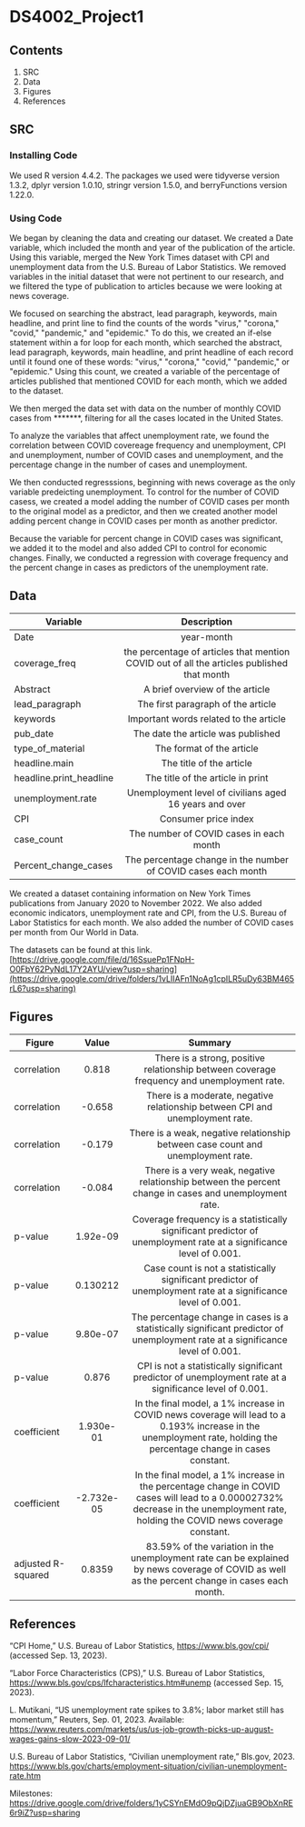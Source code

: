 # DS4002_Project1

## Contents
1. SRC
2. Data
3. Figures
4. References
   
## SRC
### Installing Code 

We used R version 4.4.2. The packages we used were tidyverse version 1.3.2, dplyr version 1.0.10, stringr version 1.5.0, and berryFunctions version 1.22.0.

### Using Code
We began by cleaning the data and creating our dataset. We created a Date variable, which included the month and year of the publication of the article. Using this variable, merged the New York Times dataset with CPI and unemployment data from the U.S. Bureau of Labor Statistics. We removed variables in the initial dataset that were not pertinent to our research, and we filtered the type of publication to articles because we were looking at news coverage. 
   
We focused on searching the abstract, lead paragraph, keywords, main headline, and print line to find the counts of the words "virus," "corona," "covid," "pandemic," and "epidemic." To do this, we created an if-else statement within a for loop for each month, which searched the abstract, lead paragraph, keywords, main headline, and print headline of each record until it found one of these words: "virus," "corona," "covid," "pandemic," or "epidemic." Using this count, we created a variable of the percentage of articles published that mentioned COVID for each month, which we added to the dataset. 

We then merged the data set with data on the number of monthly COVID cases from *******, filtering for all the cases located in the United States.

To analyze the variables that affect unemployment rate, we found the correlation between COVID covereage frequency and unemployment, CPI and unemployment, number of COVID cases and unemployment, and the percentage change in the number of cases and unemployment. 

We then conducted regresssions, beginning with news coverage as the only variable predeicting unemployment. To control for the number of COVID casess, we created a model adding the number of COVID cases per month to the original model as a predictor, and then we created another model adding percent change in COVID cases per month as another predictor. 

Because the variable for percent change in COVID cases was significant, we added it to the model and also added CPI to control for economic changes. Finally, we conducted a regression with coverage frequency and the percent change in cases as predictors of the unemployment rate. 
   
## Data
| Variable     | Description | 
|--------------|:-----:|
| Date | year-month |   
| coverage_freq | the percentage of articles that mention COVID out of all the articles published that month
| Abstract | A brief overview of the article |  
| lead_paragraph | The first paragraph of the article |
| keywords | Important words related to the article |
| pub_date | The date the article was published |
| type_of_material | The format of the article |
| headline.main | The title of the article |
| headline.print_headline | The title of the article in print |
| unemployment.rate | Unemployment level of civilians aged 16 years and over |
| CPI | Consumer price index |
| case_count | The number of COVID cases in each month |
| Percent_change_cases | The percentage change in the number of COVID cases each month |

We created a dataset containing information on New York Times publications from January 2020 to November 2022. We also added economic indicators, unemployment rate and CPI, from the U.S. Bureau of Labor Statistics for each month. We also added the number of COVID cases per month from Our World in Data. 

The datasets can be found at this link. 
[https://drive.google.com/file/d/16SsuePp1FNpH-O0FbY62PyNdL17Y2AYU/view?usp=sharing](https://drive.google.com/drive/folders/1vLIIAFn1NoAg1cpILR5uDy63BM465rL6?usp=sharing)

## Figures
| Figure     | Value | Summary |
|--------------|:-----:|:-----:|
| correlation | 0.818 | There is a strong, positive relationship between coverage frequency and unemployment rate. |
| correlation | -0.658 | There is a moderate, negative relationship between CPI and unemployment rate. |
| correlation | -0.179| There is a weak, negative relationship between case count and unemployment rate. |
| correlation | -0.084| There is a very weak, negative relationship between the percent change in cases and unemployment rate. |
| p-value | 1.92e-09 | Coverage frequency is a statistically significant predictor of unemployment rate at a significance level of 0.001. |
| p-value| 0.130212 | Case count is not a statistically significant predictor of unemployment rate at a significance level of 0.001. | 
| p-value | 9.80e-07 | The percentage change in cases is a statistically significant predictor of unemployment rate at a significance level of 0.001. |
| p-value | 0.876 | CPI is not a statistically significant predictor of unemployment rate at a significance level of 0.001. | 
| coefficient | 1.930e-01 | In the final model, a 1% increase in COVID news coverage will lead to a 0.193% increase in the unemployment rate, holding the percentage change in cases constant. |
| coefficient | -2.732e-05 | In the final model, a 1% increase in the percentage change in COVID cases will lead to a 0.00002732% decrease in the unemployment rate, holding the COVID news coverage constant.
| adjusted R-squared | 0.8359 | 83.59% of the variation in the unemployment rate can be explained by news coverage of COVID as well as the percent change in cases each month. | 

## References

“CPI Home,” U.S. Bureau of Labor Statistics, https://www.bls.gov/cpi/ (accessed Sep. 13, 2023). 

“Labor Force Characteristics (CPS),” U.S. Bureau of Labor Statistics, https://www.bls.gov/cps/lfcharacteristics.htm#unemp (accessed Sep. 15, 2023). 

‌L. Mutikani, “US unemployment rate spikes to 3.8%; labor market still has momentum,” Reuters, Sep. 01, 2023. Available: https://www.reuters.com/markets/us/us-job-growth-picks-up-august-wages-gains-slow-2023-09-01/	

U.S. Bureau of Labor Statistics, “Civilian unemployment rate,” Bls.gov, 2023. https://www.bls.gov/charts/employment-situation/civilian-unemployment-rate.htm

Milestones: https://drive.google.com/drive/folders/1yCSYnEMdO9pQjDZjuaGB9ObXnRE6r9iZ?usp=sharing
